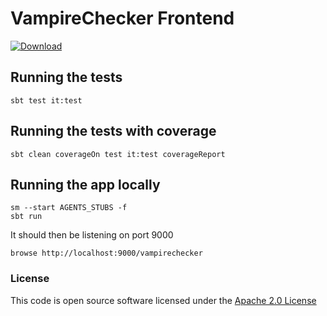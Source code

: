 # VampireChecker Frontend

[ ![Download](https://api.bintray.com/packages/hmrc/releases/vampirechecker-frontend/images/download.svg) ](https://bintray.com/hmrc/releases/vampirechecker-frontend/_latestVersion)

## Running the tests

    sbt test it:test

## Running the tests with coverage

    sbt clean coverageOn test it:test coverageReport

## Running the app locally

    sm --start AGENTS_STUBS -f
    sbt run

It should then be listening on port 9000

    browse http://localhost:9000/vampirechecker

### License


This code is open source software licensed under the [Apache 2.0 License]("http://www.apache.org/licenses/LICENSE-2.0.html")
